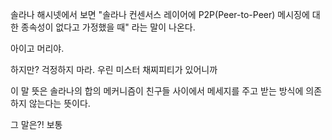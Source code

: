 솔라나 해시넷에서 보면
"솔라나 컨센서스 레이어에 P2P(Peer-to-Peer) 메시징에 대한 종속성이 없다고 가정했을 때"
라는 말이 나온다.

아이고 머리야.

하지만? 걱정하지 마라.
우린 미스터 채찌피티가 있어니까

이 말 뜻은 솔라나의 합의 메커니즘이 친구들 사이에서 메세지를 주고 받는 방식에 의존하지 않는다는 뜻이다.

그 말은?! 
보통